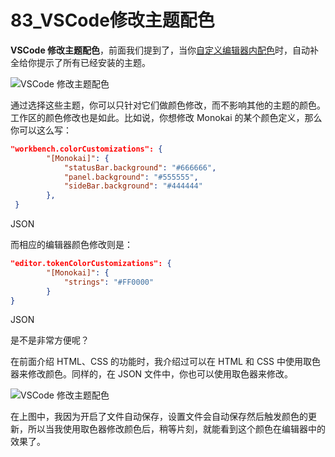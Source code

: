 # 83_VSCode修改主题配色

**VSCode 修改主题配色**，前面我们提到了，当你[自定义编辑器内配色](https://geek-docs.com/vscode/vscode-tutorials/vscode-modify-editor-color-matching.html)时，自动补全给你提示了所有已经安装的主题。

![VSCode 修改主题配色](https://img.geek-docs.com/vscode/theme/theme-15.gif)

通过选择这些主题，你可以只针对它们做颜色修改，而不影响其他的主题的颜色。工作区的颜色修改也是如此。比如说，你想修改 Monokai 的某个颜色定义，那么你可以这么写：

```json
"workbench.colorCustomizations": {
        "[Monokai]": {
            "statusBar.background": "#666666",
            "panel.background": "#555555",
            "sideBar.background": "#444444"
        },
 }
```

JSON

而相应的编辑器颜色修改则是：

```json
"editor.tokenColorCustomizations": {
        "[Monokai]": {
            "strings": "#FF0000"
        }
}
```

JSON

是不是非常方便呢？

在前面介绍 HTML、CSS 的功能时，我介绍过可以在 HTML 和 CSS 中使用取色器来修改颜色。同样的，在 JSON 文件中，你也可以使用取色器来修改。

![VSCode 修改主题配色](https://img.geek-docs.com/vscode/theme/theme-16.gif)

在上图中，我因为开启了文件自动保存，设置文件会自动保存然后触发颜色的更新，所以当我使用取色器修改颜色后，稍等片刻，就能看到这个颜色在编辑器中的效果了。